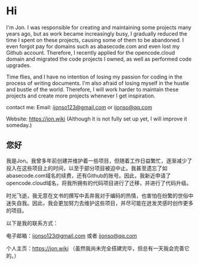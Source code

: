 # Hi
I'm Jon. I was responsible for creating and maintaining some projects many years ago, but as work became increasingly busy, I gradually reduced the time I spent on these projects, causing some of them to be abandoned. I even forgot pay for domains such as abasecode.com and even lost my Github account. Therefore, I recently applied for the opencode.cloud domain and migrated the code projects I owned, as well as performed code upgrades.

Time flies, and I have no intention of losing my passion for coding in the process of writing documents. I'm also afraid of losing myself in the hustle and bustle of the world. Therefore, I will work harder to maintain these projects and create more projects whenever I get inspiration.

contact me:
Email: ijonso123@gmail.com or ijonso@qq.com

Website: https://jon.wiki (Although it is not fully set up yet, I will improve it someday.)

## 您好
我是Jon。我曾多年前创建并维护着一些项目，但随着工作日益繁忙，逐渐减少了投入在这些项目上的时间，以至于部分项目被迫中止。我甚至遗忘了如abasecode.com域名的续费，还有Github的账号。因此，我新近申请了opencode.cloud域名，将我所拥有的代码项目进行了迁移，并进行了代码升级。

时光飞逝，我无意在文书的撰写中丢弃我对于编码的热情，也害怕在纷繁的世俗中迷失自我。因此，我会更加努力去维护这些项目，并尽可能在迸发灵感时创作更多的项目。

以下是我的联系方式：

电子邮箱：ijonso123@gmail.com 或者 ijonso@qq.com

个人主页：https://jon.wiki （虽然我尚未完全搭建完毕，但总有一天我会完善它的。）
